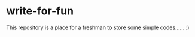 # write-for-fun
This repository is a place for a freshman to store some simple codes......             :)
